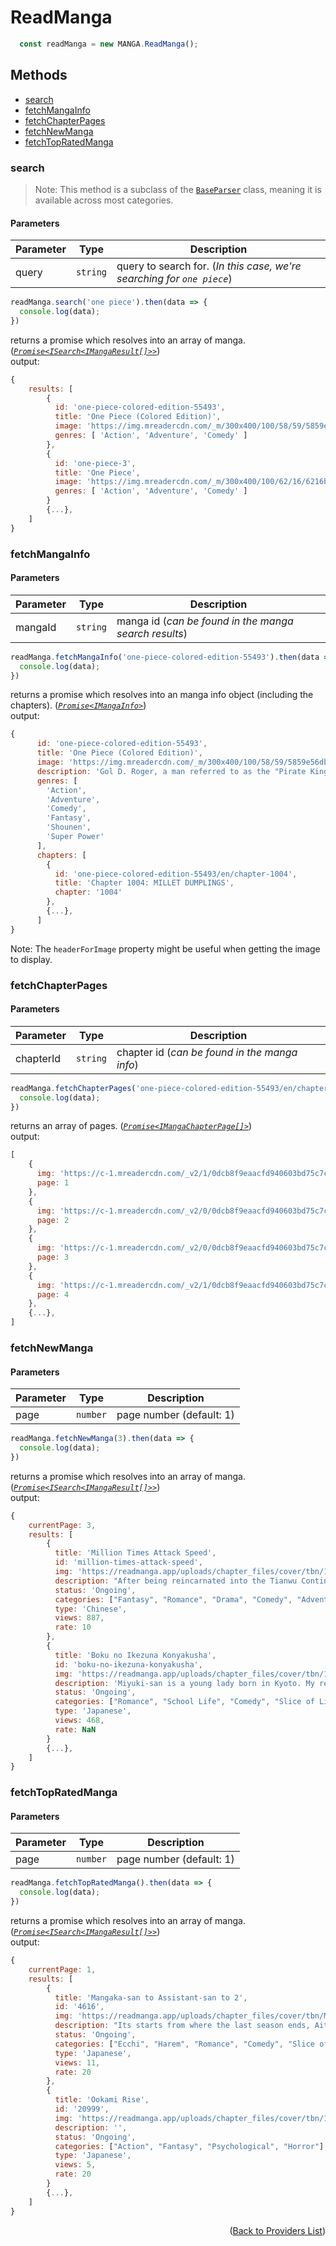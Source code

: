 <h1> ReadManga </h1>

```ts
  const readManga = new MANGA.ReadManga();
```

<h2>Methods</h2>

- [search](#search)
- [fetchMangaInfo](#fetchmangainfo)
- [fetchChapterPages](#fetchchapterpages)
- [fetchNewManga](#fetchnewmanga)
- [fetchTopRatedManga](#fetchtopratedmanga)

### search
> Note: This method is a subclass of the [`BaseParser`](https://github.com/consumet/extensions/blob/master/src/models/base-parser.ts) class, meaning it is available across most categories.
> 
<h4>Parameters</h4>

| Parameter | Type     | Description                                                                  |
| --------- | -------- | ---------------------------------------------------------------------------- |
| query     | `string` | query to search for. (*In this case, we're searching for `one piece`*) |

```ts
readManga.search('one piece').then(data => {
  console.log(data);
})
```
returns a promise which resolves into an array of manga. (*[`Promise<ISearch<IMangaResult[]>>`](https://github.com/consumet/extensions/blob/master/src/models/types.ts#L97-L106)*)\
output:
```js
{
    results: [
        {
          id: 'one-piece-colored-edition-55493',
          title: 'One Piece (Colored Edition)',
          image: 'https://img.mreadercdn.com/_m/300x400/100/58/59/5859e56db55fb29a12696a926419e815/5859e56db55fb29a12696a926419e815.jpg',
          genres: [ 'Action', 'Adventure', 'Comedy' ]
        },
        {
          id: 'one-piece-3',
          title: 'One Piece',
          image: 'https://img.mreadercdn.com/_m/300x400/100/62/16/6216bad614899d8dc66cf8b2cb8047d9/6216bad614899d8dc66cf8b2cb8047d9.jpg',
          genres: [ 'Action', 'Adventure', 'Comedy' ]
        }
        {...},
    ]
}
```

### fetchMangaInfo

<h4>Parameters</h4>

| Parameter | Type     | Description                                                    |
| --------- | -------- | -------------------------------------------------------------- |
| mangaId   | `string` | manga id (*can be found in the manga search results*) |

```ts
readManga.fetchMangaInfo('one-piece-colored-edition-55493').then(data => {
  console.log(data);
})
```
returns a promise which resolves into an manga info object (including the chapters). (*[`Promise<IMangaInfo>`](https://github.com/consumet/extensions/blob/master/src/models/types.ts#L115-L120)*)\
output:
```js
{
      id: 'one-piece-colored-edition-55493',
      title: 'One Piece (Colored Edition)',
      image: 'https://img.mreadercdn.com/_m/300x400/100/58/59/5859e56db55fb29a12696a926419e815/5859e56db55fb29a12696a926419e815.jpg',
      description: 'Gol D. Roger, a man referred to as the "Pirate King," is set to be executed by the World Government. But just before his demise, he confirms the existence of a great treasure, One Piece, located somewhere within the vast ocean known as the Grand Line. Announcing that One Piece can be claimed by anyone worthy enough to reach it, the Pirate King is executed and the Great Age of Pirates begins.  Twenty-two years later, a young man by the name of Monkey D. Luffy is ready to embark on his own adventure, searching for One Piece and striving to become the new Pirate King. Armed with just a straw hat, a small boat, and an elastic body, he sets out on a fantastic journey to gather his own crew and a worthy ship that will take them across the Grand Line to claim the greatest status on the high seas.  [Written by MAL Rewrite]',
      genres: [
        'Action',
        'Adventure',
        'Comedy',
        'Fantasy',
        'Shounen',
        'Super Power'
      ],
      chapters: [
        {
          id: 'one-piece-colored-edition-55493/en/chapter-1004',
          title: 'Chapter 1004: MILLET DUMPLINGS',
          chapter: '1004'
        },
        {...},
      ]
}
```
Note: The `headerForImage` property might be useful when getting the image to display.

### fetchChapterPages

<h4>Parameters</h4>

| Parameter | Type     | Description                                              |
| --------- | -------- | -------------------------------------------------------- |
| chapterId | `string` | chapter id (*can be found in the manga info*) |

```ts
readManga.fetchChapterPages('one-piece-colored-edition-55493/en/chapter-1004').then(data => {
  console.log(data);
})
```
returns an array of pages. (*[`Promise<IMangaChapterPage[]>`](https://github.com/consumet/extensions/blob/master/src/models/types.ts#L122-L126)*)\
output:
```js
[
    {
      img: 'https://c-1.mreadercdn.com/_v2/1/0dcb8f9eaacfd940603bd75c7c152919c72e45517dcfb1087df215e3be94206cfdf45f64815888ea0749af4c0ae5636fabea0abab8c2e938ab3ad7367e9bfa52/e0/18/e018cc272ab186f6107b577862f3b8a2/e018cc272ab186f6107b577862f3b8a2.jpg?t=515363393022bbd440b0b7d9918f291a&ttl=1908547557',
      page: 1
    },
    {
      img: 'https://c-1.mreadercdn.com/_v2/0/0dcb8f9eaacfd940603bd75c7c152919c72e45517dcfb1087df215e3be94206cfdf45f64815888ea0749af4c0ae5636fabea0abab8c2e938ab3ad7367e9bfa52/61/2f/612f6ffee2881ecab50edc61b517efe7/612f6ffee2881ecab50edc61b517efe7.jpg?t=515363393022bbd440b0b7d9918f291a&ttl=1908547557',
      page: 2
    },
    {
      img: 'https://c-1.mreadercdn.com/_v2/0/0dcb8f9eaacfd940603bd75c7c152919c72e45517dcfb1087df215e3be94206cfdf45f64815888ea0749af4c0ae5636fabea0abab8c2e938ab3ad7367e9bfa52/22/bd/22bd0c8a5050b3145ad9116cb0b2aca9/22bd0c8a5050b3145ad9116cb0b2aca9.jpg?t=515363393022bbd440b0b7d9918f291a&ttl=1908547557',
      page: 3
    },
    {
      img: 'https://c-1.mreadercdn.com/_v2/1/0dcb8f9eaacfd940603bd75c7c152919c72e45517dcfb1087df215e3be94206cfdf45f64815888ea0749af4c0ae5636fabea0abab8c2e938ab3ad7367e9bfa52/c9/00/c900ff8a5ee537e019bf0caedf74a627/c900ff8a5ee537e019bf0caedf74a627.jpg?t=515363393022bbd440b0b7d9918f291a&ttl=1908547557',
      page: 4
    },
    {...},
]
```

### fetchNewManga

<h4>Parameters</h4>

| Parameter | Type     | Description                                                                  |
| --------- | -------- | ---------------------------------------------------------------------------- |
| page     | `number` | page number (default: 1) |

```ts
readManga.fetchNewManga(3).then(data => {
  console.log(data);
})
```
returns a promise which resolves into an array of manga. (*[`Promise<ISearch<IMangaResult[]>>`](https://github.com/consumet/extensions/blob/master/src/models/types.ts#L97-L106)*)\
output:
```js
{
    currentPage: 3,
    results: [
        {
          title: 'Million Times Attack Speed',
          id: 'million-times-attack-speed',
          img: 'https://readmanga.app/uploads/chapter_files/cover/tbn/1718541315_198x0.jpg',
          description: "After being reincarnated into the Tianwu Continent, Ye Yun activated the Multiverse Devouring System and received the reward of a million times attack speed in the beginner's gift package. From then on, he became an invincible powerhouse! As the saying goes, in the world of martial arts, speed is paramount. Do you think I was just picking my nose and cleaning my ears? In fact, I just executed thirty-five thousand people with a single sword strike and eighty-seven thousand people with a single sword swing, while also unleashing various boxing techniques and secret arts.",
          status: 'Ongoing',
          categories: ["Fantasy", "Romance", "Drama", "Comedy", "Adventure"],
          type: 'Chinese',
          views: 887,
          rate: 10
        },
        {
          title: 'Boku no Ikezuna Konyakusha',
          id: 'boku-no-ikezuna-konyakusha',
          img: 'https://readmanga.app/uploads/chapter_files/cover/tbn/1717336514_198x0.jpg',
          description: 'Miyuki-san is a young lady born in Kyoto. My relationship with her cannot be described as good. Because… "You’re very good at flattery." Are those words sincere? Or just for show? A frustrating love story where our feelings for each other keep missing the mark.',
          status: 'Ongoing',
          categories: ["Romance", "School Life", "Comedy", "Slice of Life"],
          type: 'Japanese',
          views: 468,
          rate: NaN
        }
        {...},
    ]
}
```

### fetchTopRatedManga

<h4>Parameters</h4>

| Parameter | Type     | Description                                                                  |
| --------- | -------- | ---------------------------------------------------------------------------- |
| page     | `number` | page number (default: 1) |

```ts
readManga.fetchTopRatedManga().then(data => {
  console.log(data);
})
```
returns a promise which resolves into an array of manga. (*[`Promise<ISearch<IMangaResult[]>>`](https://github.com/consumet/extensions/blob/master/src/models/types.ts#L97-L106)*)\
output:
```js
{
    currentPage: 1,
    results: [
        {
          title: 'Mangaka-san to Assistant-san to 2',
          id: '4616',
          img: 'https://readmanga.app/uploads/chapter_files/cover/tbn/Mangaka-san-to-Assistant-san-to-2_198x0.jpg',
          description: "Its starts from where the last season ends, Aito and Ashisu meets her new assistant. An entry of a new member. what story can she make out of aito and Ashisu's life?",
          status: 'Ongoing',
          categories: ["Ecchi", "Harem", "Romance", "Comedy", "Slice of Life", "Seinen"],
          type: 'Japanese',
          views: 11,
          rate: 20
        },
        {
          title: 'Ookami Rise',
          id: '20999',
          img: 'https://readmanga.app/uploads/chapter_files/cover/tbn/1645643484_198x0.jpg',
          description: '',
          status: 'Ongoing',
          categories: ["Action", "Fantasy", "Psychological", "Horror"],
          type: 'Japanese',
          views: 5,
          rate: 20
        }
        {...},
    ]
}
```

<p align="end">(<a href="https://github.com/consumet/extensions/blob/master/docs/guides/manga.md#">Back to Providers List</a>)</p>
